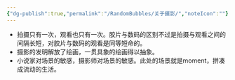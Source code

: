 ```yaml
---
{"dg-publish":true,"permalink":"/RandomBubbles/关于摄影/","noteIcon":""}
---
```


- 拍摄只有一次，观看也只有一次。胶片与数码的区别不过是拍摄与观看之间的间隔长短，对胶片与数码的观看是同等短命的。
- 摄影的发明解放了绘画，一贯具象的绘画得以抽象。
- 小说家对场景的敏感，摄影师对场景的敏感。此处的场景就是moment，拼凑成流动的生活。